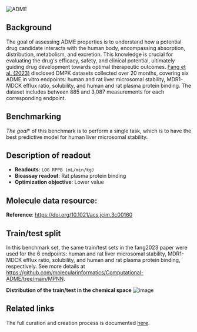 ![ADME](https://storage.googleapis.com/polaris-public/icons/icons8-whale-96-ADME.png) 

## Background

The goal of assessing ADME properties is to understand how a potential drug candidate interacts with the human body, encompassing absorption, distribution, metabolism, and excretion. This knowledge is crucial for evaluating the drug's efficacy, safety, and clinical potential, ultimately guiding drug development towards optimal therapeutic outcomes. [Fang et al. (2023)](https://doi.org/10.1021/acs.jcim.3c00160) disclosed DMPK datasets collected over 20 months, covering six ADME in vitro endpoints: human and rat liver microsomal stability, MDR1-MDCK efflux ratio, solubility, and human and rat plasma protein binding. The dataset includes between 885 and 3,087 measurements for each corresponding endpoint.

## Benchmarking
*The goal** of this benchmark is to perform a single task, which is to have the best predictive model for human liver microsomal stability. 


## Description of readout 
- **Readouts**: `LOG RPPB (mL/min/kg)`
- **Bioassay readout**: Rat plasma protein binding 
- **Optimization objective**: Lower value


## Molecule data resource:
**Reference**: https://doi.org/10.1021/acs.jcim.3c00160

## Train/test split
In this benchmark set, the same train/test sets in the fang2023 paper were used for the 6 endpoints: human and rat liver microsomal stability, MDR1-MDCK efflux ratio, solubility, and human and rat plasma protein binding, respectively. 
See more details at https://github.com/molecularinformatics/Computational-ADME/tree/main/MPNN.

**Distribution of the train/test in the chemical space**
![image](https://storage.googleapis.com/polaris-public/datasets/ADME/fang2023/figures/fang2023_ADME_public_v1_hPPB_tsne_fang2023split.png)

## Related links
The full curation and creation process is documented [here](https://github.com/polaris-hub/polaris-recipes/blob/main/01_ADME).
